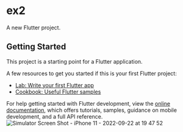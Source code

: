 # ex2

A new Flutter project.

## Getting Started

This project is a starting point for a Flutter application.

A few resources to get you started if this is your first Flutter project:

- [Lab: Write your first Flutter app](https://docs.flutter.dev/get-started/codelab)
- [Cookbook: Useful Flutter samples](https://docs.flutter.dev/cookbook)

For help getting started with Flutter development, view the
[online documentation](https://docs.flutter.dev/), which offers tutorials,
samples, guidance on mobile development, and a full API reference.
![Simulator Screen Shot - iPhone 11 - 2022-09-22 at 19 47 52](https://user-images.githubusercontent.com/37904809/191751630-336bf453-9849-43cb-bdc4-75f83bc791b2.png)
